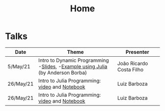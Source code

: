 ﻿---
# Feel free!!. to add content and custom Front Matter to this file.
# To modify the layout, see https://jekyllrb.com/docs/themes/#overriding-theme-defaults

layout: home
title: Home
---

# Talks

| Date                               | Theme                                                                                                                                  | Presenter  |
|------------------------------------|---------------------------------------------------------------------------------------------------------------------------------------|------------|
| 5/May/21 | Intro to Dynamic Programming <br/>-[Slides](/static/Dynamic-Programming-Slides.pdf), -[Example using Julia](/static/muffins_teste.jl) (by Anderson Borba) | João Ricardo Costa Filho |
| 26/May/21  | Intro to Julia Programming: [video](https://youtu.be/aT9o-ya3x_w) and [Notebook](https://colab.research.google.com/github/Grupo-de-Pesquisa-em-Macro-Aplicada/Ibmec-Pesquisa-Macro-Aplicada/blob/master/QM_IntroJulia.ipynb)  | Luiz Barboza |
| 26/May/21  | Intro to Julia Programming: [video](https://youtu.be/aT9o-ya3x_w) and [Notebook](https://colab.research.google.com/github/Grupo-de-Pesquisa-em-Macro-Aplicada/Ibmec-Pesquisa-Macro-Aplicada/blob/master/QM_IntroJulia.ipynb)  | Luiz Barboza |
